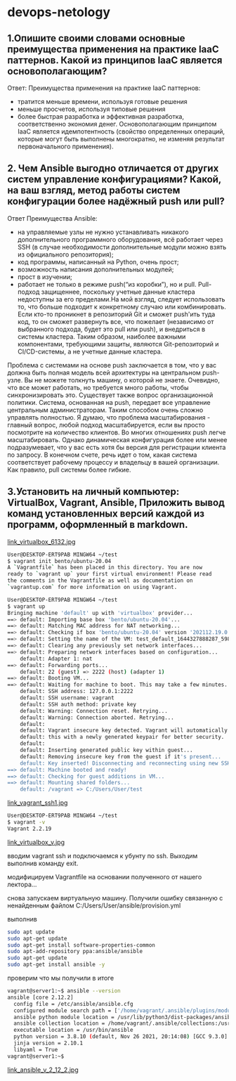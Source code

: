 # devops-netology
## 1.Опишите своими словами основные преимущества применения на практике IaaC паттернов. Какой из принципов IaaC является основополагающим?

Ответ:
Преимущества применения на практике IaaC паттернов:
- тратится меньше времени, используя готовые решения
- меньше просчетов, используя типовые решения
- более быстрая разработка и эффективная разработка, соответственно экономия денег.
Основополагающим принципом IaaC является идемпотентность (свойство определенных операций, которые могут быть выполнены многократно, не изменяя результат первоначального применения).

## 2. Чем Ansible выгодно отличается от других систем управление конфигурациями? Какой, на ваш взгляд, метод работы систем конфигурации более надёжный push или pull?

Ответ
Преимущества Ansible:
* на управляемые узлы не нужно устанавливать никакого дополнительного программного оборудования, всё работает через SSH (в случае необходимости дополнительные модули можно взять из официального репозитория);
*  код программы, написанный на Python, очень прост;
*  возможность написания дополнительных модулей;
* прост в изучении;
* работает не только в режиме push(“из коробки”), но и pull.
Pull-подход защищеннее, поскольку учетные данные кластера недоступны за его пределами.На мой взгляд, следует использовать то, что больше подходит к конкретному случаю или комбинировать.
Если кто-то проникнет в репозиторий Git и сможет push'ить туда код, то он сможет развернуть все, что пожелает (независимо от выбранного подхода, будет это pull или push), и внедриться в системы кластера.
Таким образом, наиболее важными компонентами, требующими защиты, являются Git-репозиторий и CI/CD-системы, а не учетные данные кластера.

Проблема с системами на основе push заключается в том, что у вас должна быть полная модель всей архитектуры на центральном push-узле. Вы не можете толкнуть машину, о которой не знаете.
Очевидно, что все может работать, но требуется много работы, чтобы синхронизировать это.
Существует также вопрос организационной политики. Система, основанная на push, передает все управление центральным администраторам. Таким способом очень сложно управлять полностью. 
Я думаю, что проблема масштабирования - главный вопрос, любой подход масштабируется, если вы просто посмотрите на количество клиентов. Во многих отношениях push легче масштабировать.
Однако динамическая конфигурация более или менее подразумевает, что у вас есть хотя бы версия для регистрации клиента по запросу.
В конечном счете, речь идет о том, какая система соответствует рабочему процессу и владельцу в вашей организации. Как правило, pull системы более гибкие. 

## 3.Установить на личный компьютер: VirtualBox, Vagrant, Ansible,  Приложить вывод команд установленных версий каждой из программ, оформленный в markdown.

[link_virtualbox_6132.jpg](./virtualbox_6132.jpg) 

```bash
User@DESKTOP-ERT9PAB MINGW64 ~/test
$ vagrant init bento/ubuntu-20.04
A `Vagrantfile` has been placed in this directory. You are now
ready to `vagrant up` your first virtual environment! Please read
the comments in the Vagrantfile as well as documentation on
`vagrantup.com` for more information on using Vagrant.
```

```bash
User@DESKTOP-ERT9PAB MINGW64 ~/test
$ vagrant up
Bringing machine 'default' up with 'virtualbox' provider...
==> default: Importing base box 'bento/ubuntu-20.04'...
==> default: Matching MAC address for NAT networking...
==> default: Checking if box 'bento/ubuntu-20.04' version '202112.19.0' is up to date...
==> default: Setting the name of the VM: test_default_1644327888287_59894
==> default: Clearing any previously set network interfaces...
==> default: Preparing network interfaces based on configuration...
    default: Adapter 1: nat
==> default: Forwarding ports...
    default: 22 (guest) => 2222 (host) (adapter 1)
==> default: Booting VM...
==> default: Waiting for machine to boot. This may take a few minutes...
    default: SSH address: 127.0.0.1:2222
    default: SSH username: vagrant
    default: SSH auth method: private key
    default: Warning: Connection reset. Retrying...
    default: Warning: Connection aborted. Retrying...
    default:
    default: Vagrant insecure key detected. Vagrant will automatically replace
    default: this with a newly generated keypair for better security.
    default:
    default: Inserting generated public key within guest...
    default: Removing insecure key from the guest if it's present...
    default: Key inserted! Disconnecting and reconnecting using new SSH key...
==> default: Machine booted and ready!
==> default: Checking for guest additions in VM...
==> default: Mounting shared folders...
    default: /vagrant => C:/Users/User/test
```
[link_vagrant_ssh1.jpg](./vagrant_ssh1.jpg)

```bash
User@DESKTOP-ERT9PAB MINGW64 ~/test
$ vagrant -v
Vagrant 2.2.19
```
[link_virtualbox_v.jpg](./virtualbox_v.jpg)

вводим vagrant ssh  и подключаемся к убунту по ssh. Выходим выполнив команду exit.

модифицируем Vagrantfile на основании полученного от нашего лектора...

снова запускаем виртуальную машину. Получили ошибку связанную с ненайденным файлом 
C:/Users/User/ansible/provision.yml

выполнив 
```bash
sudo apt update 
sudo apt-get update
sudo apt-get install software-properties-common
sudo apt-add-repository ppa:ansible/ansible
sudo apt-get update
sudo apt-get install ansible -y
```


проверим что мы получили в итоге 

```bash
vagrant@server1:~$ ansible --version
ansible [core 2.12.2]
  config file = /etc/ansible/ansible.cfg
  configured module search path = ['/home/vagrant/.ansible/plugins/modules', '/usr/share/ansible/plugins/modules']
  ansible python module location = /usr/lib/python3/dist-packages/ansible
  ansible collection location = /home/vagrant/.ansible/collections:/usr/share/ansible/collections
  executable location = /usr/bin/ansible
  python version = 3.8.10 (default, Nov 26 2021, 20:14:08) [GCC 9.3.0]
  jinja version = 2.10.1
  libyaml = True
vagrant@server1:~$
```

[link_ansible_v_2_12_2.jpg](./ansible_v_2_12_2.jpg)